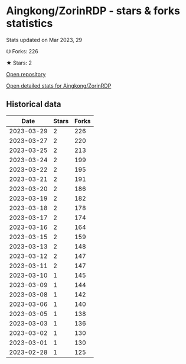 # Aingkong/ZorinRDP - stars & forks statistics

Stats updated on Mar 2023, 29

☋ Forks: 226

★ Stars: 2

[Open repository](https://github.com/Aingkong/ZorinRDP)

[Open detailed stats for Aingkong/ZorinRDP](https://reviewgithub.com/rep/Aingkong/ZorinRDP)

## Historical data
| Date | Stars | Forks |
|------|-------|-------|
| 2023-03-29 | 2 | 226 | 
| 2023-03-27 | 2 | 220 | 
| 2023-03-25 | 2 | 213 | 
| 2023-03-24 | 2 | 199 | 
| 2023-03-22 | 2 | 195 | 
| 2023-03-21 | 2 | 191 | 
| 2023-03-20 | 2 | 186 | 
| 2023-03-19 | 2 | 182 | 
| 2023-03-18 | 2 | 178 | 
| 2023-03-17 | 2 | 174 | 
| 2023-03-16 | 2 | 164 | 
| 2023-03-15 | 2 | 159 | 
| 2023-03-13 | 2 | 148 | 
| 2023-03-12 | 2 | 147 | 
| 2023-03-11 | 2 | 147 | 
| 2023-03-10 | 1 | 145 | 
| 2023-03-09 | 1 | 144 | 
| 2023-03-08 | 1 | 142 | 
| 2023-03-06 | 1 | 140 | 
| 2023-03-05 | 1 | 138 | 
| 2023-03-03 | 1 | 136 | 
| 2023-03-02 | 1 | 130 | 
| 2023-03-01 | 1 | 130 | 
| 2023-02-28 | 1 | 125 | 

